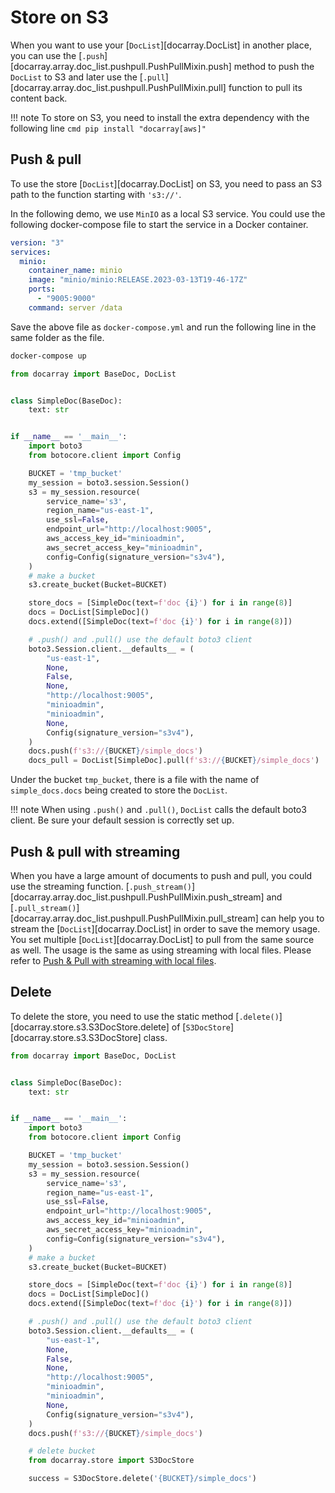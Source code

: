 # Store on S3
When you want to use your [`DocList`][docarray.DocList] in another place, you can use the 
[`.push`][docarray.array.doc_list.pushpull.PushPullMixin.push] method to push the `DocList` to S3 and later use the
[`.pull`][docarray.array.doc_list.pushpull.PushPullMixin.pull] function to pull its content back. 

!!! note
    To store on S3, you need to install the extra dependency with the following line
    ```cmd
    pip install "docarray[aws]"
    ```

## Push & pull
To use the store [`DocList`][docarray.DocList] on S3, you need to pass an S3 path to the function starting with `'s3://'`.

In the following demo, we use `MinIO` as a local S3 service. You could use the following docker-compose file to start the service in a Docker container.

```yaml
version: "3"
services:
  minio:
    container_name: minio
    image: "minio/minio:RELEASE.2023-03-13T19-46-17Z"
    ports:
      - "9005:9000"
    command: server /data
```
Save the above file as `docker-compose.yml` and run the following line in the same folder as the file.
```cmd
docker-compose up
```

```python
from docarray import BaseDoc, DocList


class SimpleDoc(BaseDoc):
    text: str


if __name__ == '__main__':
    import boto3
    from botocore.client import Config

    BUCKET = 'tmp_bucket'
    my_session = boto3.session.Session()
    s3 = my_session.resource(
        service_name='s3',
        region_name="us-east-1",
        use_ssl=False,
        endpoint_url="http://localhost:9005",
        aws_access_key_id="minioadmin",
        aws_secret_access_key="minioadmin",
        config=Config(signature_version="s3v4"),
    )
    # make a bucket
    s3.create_bucket(Bucket=BUCKET)

    store_docs = [SimpleDoc(text=f'doc {i}') for i in range(8)]
    docs = DocList[SimpleDoc]()
    docs.extend([SimpleDoc(text=f'doc {i}') for i in range(8)])

    # .push() and .pull() use the default boto3 client
    boto3.Session.client.__defaults__ = (
        "us-east-1",
        None,
        False,
        None,
        "http://localhost:9005",
        "minioadmin",
        "minioadmin",
        None,
        Config(signature_version="s3v4"),
    )
    docs.push(f's3://{BUCKET}/simple_docs')
    docs_pull = DocList[SimpleDoc].pull(f's3://{BUCKET}/simple_docs')
```

Under the bucket `tmp_bucket`, there is a file with the name of `simple_docs.docs` being created to store the `DocList`.

!!! note
    When using `.push()` and `.pull()`, `DocList` calls the default boto3 client. Be sure your default session is correctly set up.


## Push & pull with streaming
When you have a large amount of documents to push and pull, you could use the streaming function. 
[`.push_stream()`][docarray.array.doc_list.pushpull.PushPullMixin.push_stream] and 
[`.pull_stream()`][docarray.array.doc_list.pushpull.PushPullMixin.pull_stream] can help you to stream the 
[`DocList`][docarray.DocList] in order to save the memory usage. You set multiple [`DocList`][docarray.DocList] to pull from the same source as well. The usage is the same as using streaming with local files. Please refer to [Push & Pull with streaming with local files](store_file.md#push-pull-with-streaming).


## Delete
To delete the store, you need to use the static method [`.delete()`][docarray.store.s3.S3DocStore.delete] of [`S3DocStore`][docarray.store.s3.S3DocStore] class.

```python hl_lines="44-47"
from docarray import BaseDoc, DocList


class SimpleDoc(BaseDoc):
    text: str


if __name__ == '__main__':
    import boto3
    from botocore.client import Config

    BUCKET = 'tmp_bucket'
    my_session = boto3.session.Session()
    s3 = my_session.resource(
        service_name='s3',
        region_name="us-east-1",
        use_ssl=False,
        endpoint_url="http://localhost:9005",
        aws_access_key_id="minioadmin",
        aws_secret_access_key="minioadmin",
        config=Config(signature_version="s3v4"),
    )
    # make a bucket
    s3.create_bucket(Bucket=BUCKET)

    store_docs = [SimpleDoc(text=f'doc {i}') for i in range(8)]
    docs = DocList[SimpleDoc]()
    docs.extend([SimpleDoc(text=f'doc {i}') for i in range(8)])

    # .push() and .pull() use the default boto3 client
    boto3.Session.client.__defaults__ = (
        "us-east-1",
        None,
        False,
        None,
        "http://localhost:9005",
        "minioadmin",
        "minioadmin",
        None,
        Config(signature_version="s3v4"),
    )
    docs.push(f's3://{BUCKET}/simple_docs')

    # delete bucket
    from docarray.store import S3DocStore

    success = S3DocStore.delete('{BUCKET}/simple_docs')
```
